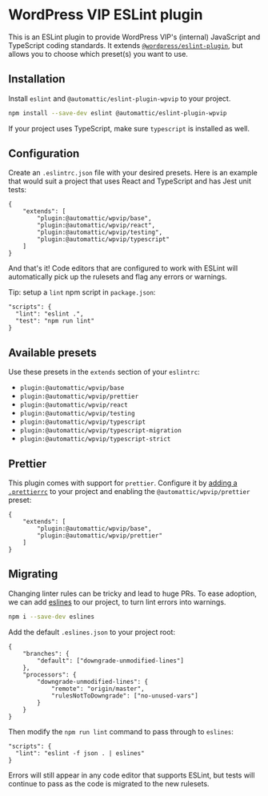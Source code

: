 # WordPress VIP ESLint plugin

This is an ESLint plugin to provide WordPress VIP's (internal) JavaScript and TypeScript coding standards. It extends [`@wordpress/eslint-plugin`](https://github.com/WordPress/gutenberg/tree/trunk/packages/eslint-plugin), but allows you to choose which preset(s) you want to use.

## Installation

Install `eslint` and `@automattic/eslint-plugin-wpvip` to your project.

```sh
npm install --save-dev eslint @automattic/eslint-plugin-wpvip
```

If your project uses TypeScript, make sure `typescript` is installed as well.

## Configuration

Create an `.eslintrc.json` file with your desired presets. Here is an example that would suit a project that uses React and TypeScript and has Jest unit tests:

```
{
	"extends": [
		"plugin:@automattic/wpvip/base",
		"plugin:@automattic/wpvip/react",
		"plugin:@automattic/wpvip/testing",
		"plugin:@automattic/wpvip/typescript"
	]
}
```

And that's it! Code editors that are configured to work with ESLint will automatically pick up the rulesets and flag any errors or warnings.

Tip: setup a `lint` npm script in `package.json`:

```
"scripts": {
  "lint": "eslint .",
  "test": "npm run lint"
}
```

## Available presets

Use these presets in the `extends` section of your `eslintrc`:

- `plugin:@automattic/wpvip/base`
- `plugin:@automattic/wpvip/prettier`
- `plugin:@automattic/wpvip/react`
- `plugin:@automattic/wpvip/testing`
- `plugin:@automattic/wpvip/typescript`
- `plugin:@automattic/wpvip/typescript-migration`
- `plugin:@automattic/wpvip/typescript-strict`

## Prettier

This plugin comes with support for `prettier`. Configure it by [adding a `.prettierrc`](https://prettier.io/docs/en/configuration.html) to your project and enabling the `@automattic/wpvip/prettier` preset:

```
{
	"extends": [
		"plugin:@automattic/wpvip/base",
		"plugin:@automattic/wpvip/prettier"
	]
}
```

## Migrating

Changing linter rules can be tricky and lead to huge PRs. To ease adoption, we can add [eslines](https://github.com/Automattic/eslines) to our project, to turn lint errors into warnings.

```sh
npm i --save-dev eslines
```

Add the default `.eslines.json` to your project root:

```
{
    "branches": {
        "default": ["downgrade-unmodified-lines"]
    },
    "processors": {
        "downgrade-unmodified-lines": {
            "remote": "origin/master",
            "rulesNotToDowngrade": ["no-unused-vars"]
        }
    }
}
```

Then modify the `npm run lint` command to pass through to `eslines`:

```
"scripts": {
  "lint": "eslint -f json . | eslines"
}
```

Errors will still appear in any code editor that supports ESLint, but tests will continue to pass as the code is migrated to the new rulesets.
